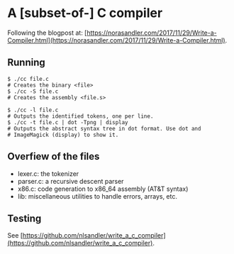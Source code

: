 # A [subset-of-] C compiler

Following the blogpost at:
[https://norasandler.com/2017/11/29/Write-a-Compiler.html](https://norasandler.com/2017/11/29/Write-a-Compiler.html).

## Running

```shell
$ ./cc file.c
# Creates the binary <file>
$ ./cc -S file.c
# Creates the assembly <file.s>

$ ./cc -l file.c
# Outputs the identified tokens, one per line.
$ ./cc -t file.c | dot -Tpng | display
# Outputs the abstract syntax tree in dot format. Use dot and
# ImageMagick (display) to show it.
```

## Overfiew of the files

- lexer.c: the tokenizer
- parser.c: a recursive descent parser
- x86.c: code generation to x86\_64 assembly (AT&T syntax)
- lib: miscellaneous utilities to handle errors, arrays, etc.

## Testing

See [https://github.com/nlsandler/write_a_c_compiler](https://github.com/nlsandler/write_a_c_compiler).
